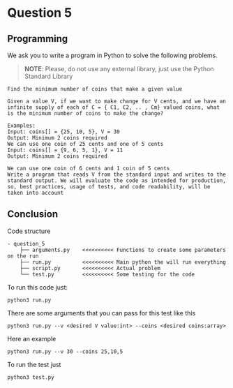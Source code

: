 # Question 5
## Programming
We ask you to write a program in Python to solve the following problems.
>**__NOTE__**: Please, do not use any external library, just use the Python Standard Library

    Find the minimum number of coins that make a given value
    
    Given a value V, if we want to make change for V cents, and we have an infinite supply of each of C = { C1, C2, .. , Cm} valued coins, what is the minimum number of coins to make the change?

    Examples:
    Input: coins[] = {25, 10, 5}, V = 30
    Output: Minimum 2 coins required
    We can use one coin of 25 cents and one of 5 cents
    Input: coins[] = {9, 6, 5, 1}, V = 11
    Output: Minimum 2 coins required

    We can use one coin of 6 cents and 1 coin of 5 cents
    Write a program that reads V from the standard input and writes to the standard output. We will evaluate the code as intended for production, so, best practices, usage of tests, and code readability, will be taken into account

## Conclusion
Code structure

    - question_5
        ├── arguments.py    <<<<<<<<<< Functions to create some parameters on the run
        ├── run.py          <<<<<<<<<< Main python the will run everything
        ├── script.py       <<<<<<<<<< Actual problem
        └── test.py         <<<<<<<<<< Some testing for the code

To run this code just:

    python3 run.py

There are some arguments that you can pass for this test like this

    python3 run.py --v <desired V value:int> --coins <desired coins:array>

Here an example

    python3 run.py --v 30 --coins 25,10,5

To run the test just

    python3 test.py